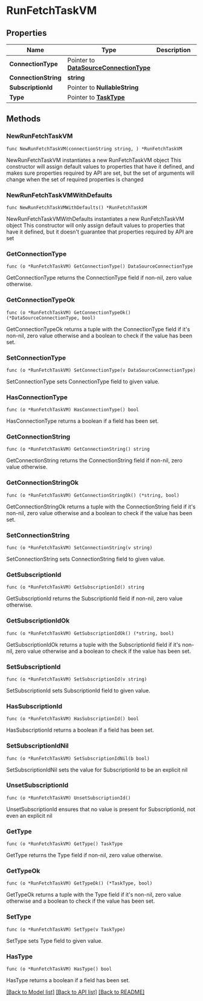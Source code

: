# RunFetchTaskVM

## Properties

Name | Type | Description | Notes
------------ | ------------- | ------------- | -------------
**ConnectionType** | Pointer to [**DataSourceConnectionType**](DataSourceConnectionType.md) |  | [optional] 
**ConnectionString** | **string** |  | 
**SubscriptionId** | Pointer to **NullableString** |  | [optional] 
**Type** | Pointer to [**TaskType**](TaskType.md) |  | [optional] 

## Methods

### NewRunFetchTaskVM

`func NewRunFetchTaskVM(connectionString string, ) *RunFetchTaskVM`

NewRunFetchTaskVM instantiates a new RunFetchTaskVM object
This constructor will assign default values to properties that have it defined,
and makes sure properties required by API are set, but the set of arguments
will change when the set of required properties is changed

### NewRunFetchTaskVMWithDefaults

`func NewRunFetchTaskVMWithDefaults() *RunFetchTaskVM`

NewRunFetchTaskVMWithDefaults instantiates a new RunFetchTaskVM object
This constructor will only assign default values to properties that have it defined,
but it doesn't guarantee that properties required by API are set

### GetConnectionType

`func (o *RunFetchTaskVM) GetConnectionType() DataSourceConnectionType`

GetConnectionType returns the ConnectionType field if non-nil, zero value otherwise.

### GetConnectionTypeOk

`func (o *RunFetchTaskVM) GetConnectionTypeOk() (*DataSourceConnectionType, bool)`

GetConnectionTypeOk returns a tuple with the ConnectionType field if it's non-nil, zero value otherwise
and a boolean to check if the value has been set.

### SetConnectionType

`func (o *RunFetchTaskVM) SetConnectionType(v DataSourceConnectionType)`

SetConnectionType sets ConnectionType field to given value.

### HasConnectionType

`func (o *RunFetchTaskVM) HasConnectionType() bool`

HasConnectionType returns a boolean if a field has been set.

### GetConnectionString

`func (o *RunFetchTaskVM) GetConnectionString() string`

GetConnectionString returns the ConnectionString field if non-nil, zero value otherwise.

### GetConnectionStringOk

`func (o *RunFetchTaskVM) GetConnectionStringOk() (*string, bool)`

GetConnectionStringOk returns a tuple with the ConnectionString field if it's non-nil, zero value otherwise
and a boolean to check if the value has been set.

### SetConnectionString

`func (o *RunFetchTaskVM) SetConnectionString(v string)`

SetConnectionString sets ConnectionString field to given value.


### GetSubscriptionId

`func (o *RunFetchTaskVM) GetSubscriptionId() string`

GetSubscriptionId returns the SubscriptionId field if non-nil, zero value otherwise.

### GetSubscriptionIdOk

`func (o *RunFetchTaskVM) GetSubscriptionIdOk() (*string, bool)`

GetSubscriptionIdOk returns a tuple with the SubscriptionId field if it's non-nil, zero value otherwise
and a boolean to check if the value has been set.

### SetSubscriptionId

`func (o *RunFetchTaskVM) SetSubscriptionId(v string)`

SetSubscriptionId sets SubscriptionId field to given value.

### HasSubscriptionId

`func (o *RunFetchTaskVM) HasSubscriptionId() bool`

HasSubscriptionId returns a boolean if a field has been set.

### SetSubscriptionIdNil

`func (o *RunFetchTaskVM) SetSubscriptionIdNil(b bool)`

 SetSubscriptionIdNil sets the value for SubscriptionId to be an explicit nil

### UnsetSubscriptionId
`func (o *RunFetchTaskVM) UnsetSubscriptionId()`

UnsetSubscriptionId ensures that no value is present for SubscriptionId, not even an explicit nil
### GetType

`func (o *RunFetchTaskVM) GetType() TaskType`

GetType returns the Type field if non-nil, zero value otherwise.

### GetTypeOk

`func (o *RunFetchTaskVM) GetTypeOk() (*TaskType, bool)`

GetTypeOk returns a tuple with the Type field if it's non-nil, zero value otherwise
and a boolean to check if the value has been set.

### SetType

`func (o *RunFetchTaskVM) SetType(v TaskType)`

SetType sets Type field to given value.

### HasType

`func (o *RunFetchTaskVM) HasType() bool`

HasType returns a boolean if a field has been set.


[[Back to Model list]](../README.md#documentation-for-models) [[Back to API list]](../README.md#documentation-for-api-endpoints) [[Back to README]](../README.md)


